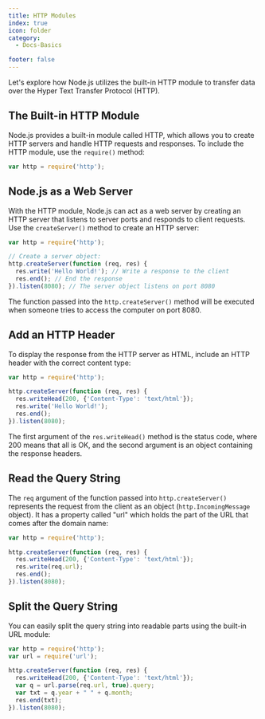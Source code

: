 ```yaml
---
title: HTTP Modules
index: true
icon: folder
category:
  - Docs-Basics

footer: false
---
```


Let's explore how Node.js utilizes the built-in HTTP module to transfer data over the Hyper Text Transfer Protocol (HTTP).

## The Built-in HTTP Module

Node.js provides a built-in module called HTTP, which allows you to create HTTP servers and handle HTTP requests and responses. To include the HTTP module, use the `require()` method:

```javascript
var http = require('http');
```

## Node.js as a Web Server

With the HTTP module, Node.js can act as a web server by creating an HTTP server that listens to server ports and responds to client requests. Use the `createServer()` method to create an HTTP server:

```javascript
var http = require('http');

// Create a server object:
http.createServer(function (req, res) {
  res.write('Hello World!'); // Write a response to the client
  res.end(); // End the response
}).listen(8080); // The server object listens on port 8080
```

The function passed into the `http.createServer()` method will be executed when someone tries to access the computer on port 8080.

## Add an HTTP Header

To display the response from the HTTP server as HTML, include an HTTP header with the correct content type:

```javascript
var http = require('http');

http.createServer(function (req, res) {
  res.writeHead(200, {'Content-Type': 'text/html'});
  res.write('Hello World!');
  res.end();
}).listen(8080);
```

The first argument of the `res.writeHead()` method is the status code, where 200 means that all is OK, and the second argument is an object containing the response headers.

## Read the Query String

The `req` argument of the function passed into `http.createServer()` represents the request from the client as an object (`http.IncomingMessage` object). It has a property called "url" which holds the part of the URL that comes after the domain name:

```javascript
var http = require('http');

http.createServer(function (req, res) {
  res.writeHead(200, {'Content-Type': 'text/html'});
  res.write(req.url);
  res.end();
}).listen(8080);
```

## Split the Query String

You can easily split the query string into readable parts using the built-in URL module:

```javascript
var http = require('http');
var url = require('url');

http.createServer(function (req, res) {
  res.writeHead(200, {'Content-Type': 'text/html'});
  var q = url.parse(req.url, true).query;
  var txt = q.year + " " + q.month;
  res.end(txt);
}).listen(8080);
```